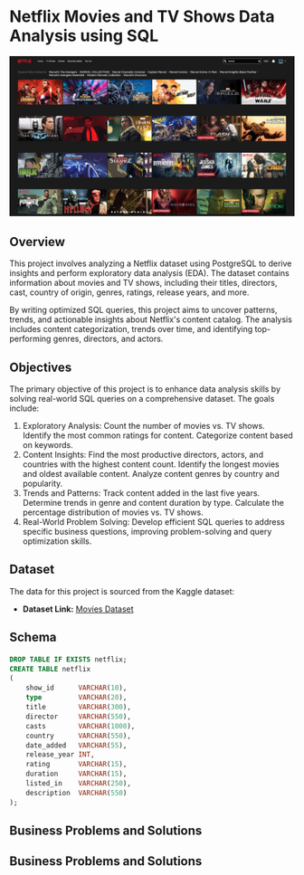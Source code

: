 # Netflix Movies and TV Shows Data Analysis using SQL
![Netflix Logo](https://github.com/dainik-ui/Netflix_sql_project/blob/main/3056129.jpg)

## Overview
This project involves analyzing a Netflix dataset using PostgreSQL to derive insights and perform exploratory data analysis (EDA). The dataset contains information about movies and TV shows, including their titles, directors, cast, country of origin, genres, ratings, release years, and more.

By writing optimized SQL queries, this project aims to uncover patterns, trends, and actionable insights about Netflix's content catalog. The analysis includes content categorization, trends over time, and identifying top-performing genres, directors, and actors.
## Objectives
The primary objective of this project is to enhance data analysis skills by solving real-world SQL queries on a comprehensive dataset. The goals include:
1. Exploratory Analysis:
Count the number of movies vs. TV shows.
Identify the most common ratings for content.
Categorize content based on keywords.
2. Content Insights:
Find the most productive directors, actors, and countries with the highest content count.
Identify the longest movies and oldest available content.
Analyze content genres by country and popularity.
3. Trends and Patterns:
Track content added in the last five years.
Determine trends in genre and content duration by type.
Calculate the percentage distribution of movies vs. TV shows.
4. Real-World Problem Solving:
Develop efficient SQL queries to address specific business questions, improving problem-solving and query optimization skills.
## Dataset

The data for this project is sourced from the Kaggle dataset:

- **Dataset Link:** [Movies Dataset](https://www.kaggle.com/datasets/shivamb/netflix-shows?resource=download)

## Schema

```sql
DROP TABLE IF EXISTS netflix;
CREATE TABLE netflix
(
    show_id      VARCHAR(10),
    type         VARCHAR(20),
    title        VARCHAR(300),
    director     VARCHAR(550),
    casts        VARCHAR(1000),
    country      VARCHAR(550),
    date_added   VARCHAR(55),
    release_year INT,
    rating       VARCHAR(15),
    duration     VARCHAR(15),
    listed_in    VARCHAR(250),
    description  VARCHAR(550)
);
```
## Business Problems and Solutions

## Business Problems and Solutions
